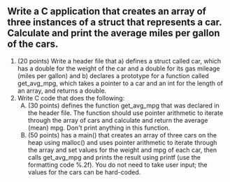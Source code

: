 <h2><b>Write a C application that creates an array of three instances of a struct that represents a car.  Calculate and print the average miles per gallon of the cars.</b></h2>
<ol>
  <li>(20 points) Write a header file that a) defines a struct called car, which has a double for the weight of the car and a double for its gas mileage (miles per gallon) and b) declares a prototype for a function called get_avg_mpg, which takes a pointer to a car and an int for the length of an array, and returns a double.</li>
  <li>Write C code that does the following: 
    <ol> 
      <li type="A">(30 points) defines the function get_avg_mpg that was declared in the header file.  The function should use pointer arithmetic to iterate through the array of cars and calculate and return the average (mean) mpg.  Don't print anything in this function. </li>
      <li type="A">(50 points) has a main() that creates an array of three cars on the heap using malloc() and uses pointer arithmetic to iterate through the array and set values for the weight and mpg of each car, then calls get_avg_mpg and prints the result using printf (use the formatting code %.2f).  You do not need to take user input; the values for the cars can be hard-coded.</li>
    </ol>
  </li>
</ol>
